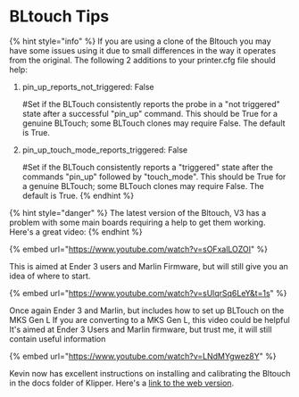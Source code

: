 # BLtouch Tips



{% hint style="info" %}
If you are using a clone of the Bltouch you  may have some issues using it due to small differences  in the way it operates from the original. The following 2 additions to your printer.cfg file should help: 

1. pin\_up\_reports\_not\_triggered: False

   \#Set if the BLTouch consistently reports the probe in a "not triggered" state after a successful "pin\_up" command. This should be True for a genuine BLTouch; some BLTouch clones may require False.  The default is True.

2. pin\_up\_touch\_mode\_reports\_triggered: False

   \#Set if the BLTouch consistently reports a "triggered" state after the commands "pin\_up" followed by "touch\_mode". This should be True for a genuine BLTouch; some BLTouch clones may require False. The default is True.
{% endhint %}

{% hint style="danger" %}
The latest version of the Bltouch, V3 has a problem with some main boards requiring a help to get them working. Here's a great video:
{% endhint %}

{% embed url="https://www.youtube.com/watch?v=sOFxalLOZOI" %}





This is aimed at Ender 3 users and Marlin Firmware, but will still give you an idea of where to start.

{% embed url="https://www.youtube.com/watch?v=sUlqrSq6LeY&t=1s" %}

Once again Ender 3 and Marlin, but includes how to set up BLTouch on the MKS Gen L If you are converting to a MKS Gen L, this video could be helpful It's aimed at Ender 3 Users and Marlin firmware, but trust me, it will still contain useful information

{% embed url="https://www.youtube.com/watch?v=LNdMYgwez8Y" %}

Kevin now has excellent instructions on installing and calibrating the Bltouch in the docs folder of Klipper. Here's a [link to the web version](https://github.com/KevinOConnor/klipper/blob/master/docs/BLTouch.md).



